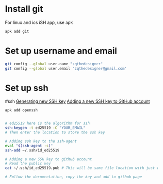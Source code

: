 # Install git
For linux and ios iSH app, use apk 
```sh
apk add git
```

# Set up username and email
```sh
git config --global user.name "zqthedesigner"
git config --global user.email "zqthedesigner@gmail.com"
```

# Set up ssh
#ssh
[Generating new SSH key](https://docs.github.com/en/authentication/connecting-to-github-with-ssh/generating-a-new-ssh-key-and-adding-it-to-the-ssh-agent)
[Adding a new SSH key to GitHub account](https://docs.github.com/en/authentication/connecting-to-github-with-ssh/adding-a-new-ssh-key-to-your-github-account)

```sh
apk add openssh
```

```sh

# ed25519 here is the algorithm for ssh
ssh-keygen -t ed25519 -C "YOUR_EMAIL"
# Then enter the location to store the ssh key

# Adding ssh key to the ssh-agent
eval "$(ssh-agent -s)"
ssh-add ~/.ssh/id_ed25519

# Adding a new SSH key to github account
# Read the public key 
cat ~/.ssh/id_ed25519.pub # This will be same file location with just now the key gen saved ssh key. but added the .pub addribute instead. 

# Follow the documentation, copy the key and add to github page
```

